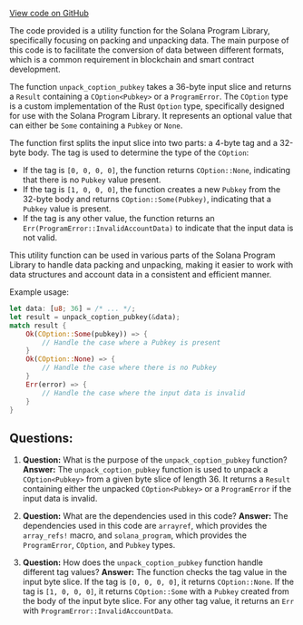 [View code on GitHub](https://github.com/solana-labs/solana-program-library/governance/program/src/tools/pack.rs)

The code provided is a utility function for the Solana Program Library, specifically focusing on packing and unpacking data. The main purpose of this code is to facilitate the conversion of data between different formats, which is a common requirement in blockchain and smart contract development.

The function `unpack_coption_pubkey` takes a 36-byte input slice and returns a `Result` containing a `COption<Pubkey>` or a `ProgramError`. The `COption` type is a custom implementation of the Rust `Option` type, specifically designed for use with the Solana Program Library. It represents an optional value that can either be `Some` containing a `Pubkey` or `None`.

The function first splits the input slice into two parts: a 4-byte tag and a 32-byte body. The tag is used to determine the type of the `COption`:

- If the tag is `[0, 0, 0, 0]`, the function returns `COption::None`, indicating that there is no `Pubkey` value present.
- If the tag is `[1, 0, 0, 0]`, the function creates a new `Pubkey` from the 32-byte body and returns `COption::Some(Pubkey)`, indicating that a `Pubkey` value is present.
- If the tag is any other value, the function returns an `Err(ProgramError::InvalidAccountData)` to indicate that the input data is not valid.

This utility function can be used in various parts of the Solana Program Library to handle data packing and unpacking, making it easier to work with data structures and account data in a consistent and efficient manner.

Example usage:

```rust
let data: [u8; 36] = /* ... */;
let result = unpack_coption_pubkey(&data);
match result {
    Ok(COption::Some(pubkey)) => {
        // Handle the case where a Pubkey is present
    }
    Ok(COption::None) => {
        // Handle the case where there is no Pubkey
    }
    Err(error) => {
        // Handle the case where the input data is invalid
    }
}
```
## Questions: 
 1. **Question:** What is the purpose of the `unpack_coption_pubkey` function?
   **Answer:** The `unpack_coption_pubkey` function is used to unpack a `COption<Pubkey>` from a given byte slice of length 36. It returns a `Result` containing either the unpacked `COption<Pubkey>` or a `ProgramError` if the input data is invalid.

2. **Question:** What are the dependencies used in this code?
   **Answer:** The dependencies used in this code are `arrayref`, which provides the `array_refs!` macro, and `solana_program`, which provides the `ProgramError`, `COption`, and `Pubkey` types.

3. **Question:** How does the `unpack_coption_pubkey` function handle different tag values?
   **Answer:** The function checks the tag value in the input byte slice. If the tag is `[0, 0, 0, 0]`, it returns `COption::None`. If the tag is `[1, 0, 0, 0]`, it returns `COption::Some` with a `Pubkey` created from the body of the input byte slice. For any other tag value, it returns an `Err` with `ProgramError::InvalidAccountData`.